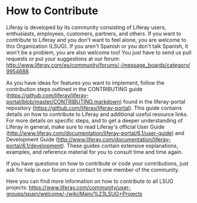 How to Contribute
=================

Liferay is developed by its community consisting of Liferay users, enthusiasts, employees, customers, partners, and others. If you want to contribute to Liferay and you don't want to feel alone, you are welcome to this Organization (LSUG). If you aren't Spanish or you don't talk Spanish, it won't be a problem, you are also welcome too! You just have to send us pull requests or put your suggestions at our forum: http://www.liferay.com/es/community/forums/-/message_boards/category/9954688.

As you have ideas for features you want to implement, follow the contribution steps outlined in the CONTRIBUTING guide (https://github.com/liferay/liferay-portal/blob/master/CONTRIBUTING.markdown) found in the liferay-portal repository (https://github.com/liferay/liferay-portal). This guide contains details on how to contribute to Liferay and additional useful resource links. For more details on specific steps, and to get a deeper understanding of Liferay in general, make sure to read Liferay's official User Guide (http://www.liferay.com/documentation/liferay-portal/6.1/user-guide) and Development Guide (http://www.liferay.com/documentation/liferay-portal/6.1/development). These guides contain extensive explanations, examples, and reference material for you to consult time and time again.

If you have questions on how to contribute or code your contributions, just ask for help in our forums or contact to one member of the community.

Here you can find more information on how to contribute to all LSUG projects: https://www.liferay.com/community/user-groups/spain/welcome/-/wiki/Main/%23LSUG+Projects
